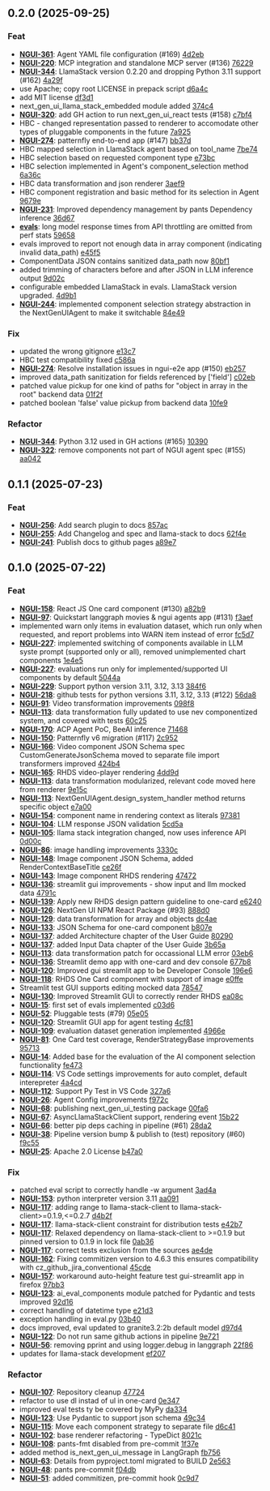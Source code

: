 ## 0.2.0 (2025-09-25)

### Feat

- **[NGUI-361](https://issues.redhat.com/browse/NGUI-361)**: Agent YAML file configuration (#169) [4d2eb](https://github.com//RedHat-UX/next-gen-ui-agent/commit/4d2ebb0f8ed84831b1a6188e5887db59ed451cd0)
- **[NGUI-220](https://issues.redhat.com/browse/NGUI-220)**: MCP integration and standalone MCP server (#136) [76229](https://github.com//RedHat-UX/next-gen-ui-agent/commit/76229736617c4ba2bee15e37113329c4f0d29466)
- **[NGUI-344](https://issues.redhat.com/browse/NGUI-344)**: LlamaStack version 0.2.20 and dropping Python 3.11 support (#162) [4a29f](https://github.com//RedHat-UX/next-gen-ui-agent/commit/4a29fe75de47a34b1b185bf43d424d80c54a9afc)
- use Apache; copy root LICENSE in prepack script [d6a4c](https://github.com//RedHat-UX/next-gen-ui-agent/commit/d6a4cb51cfaa0a86aff5fe009da5e402e9a35d46)
- add MIT license [df3d1](https://github.com//RedHat-UX/next-gen-ui-agent/commit/df3d1644ef28ffab365eb2e4712814794605ff35)
- next_gen_ui_llama_stack_embedded module added [374c4](https://github.com//RedHat-UX/next-gen-ui-agent/commit/374c42b66e8a9b00b62828a6dfdd33547fe021a8)
- **[NGUI-320](https://issues.redhat.com/browse/NGUI-320)**: add GH action to run next_gen_ui_react tests (#158) [c7bf4](https://github.com//RedHat-UX/next-gen-ui-agent/commit/c7bf4e2dfac3025082d9c1a23fa8bf7bdc85e931)
- HBC - changed representation passed to renderer to accomodate other types of pluggable components in the future [7a925](https://github.com//RedHat-UX/next-gen-ui-agent/commit/7a92580e31d7ab7a9857852fd553fbf71129bf54)
- **[NGUI-274](https://issues.redhat.com/browse/NGUI-274)**: patternfly end-to-end app (#147) [bb37d](https://github.com//RedHat-UX/next-gen-ui-agent/commit/bb37d3b5a316b12a010d95b87d737991b0a4dc46)
- HBC mapped selection in LlamaStack agent based on tool_name [7be74](https://github.com//RedHat-UX/next-gen-ui-agent/commit/7be74a89ae47e19966b6b8de3e354338101c7b00)
- HBC selection based on requested component type [e73bc](https://github.com//RedHat-UX/next-gen-ui-agent/commit/e73bcbca161dc8ff122093e2b7df1d1f684f1130)
- HBC selection implemented in Agent's component_selection method [6a36c](https://github.com//RedHat-UX/next-gen-ui-agent/commit/6a36c9067acd7588e6fd3274ceba4967882212d5)
- HBC data transformation and json renderer [3aef9](https://github.com//RedHat-UX/next-gen-ui-agent/commit/3aef9008962b4408f79b8bd428d0a6f1572b7a70)
- HBC component registration and basic method for its selection in Agent [9679e](https://github.com//RedHat-UX/next-gen-ui-agent/commit/9679e18d5eec98cf605b745e333c775bdebfc176)
- **[NGUI-231](https://issues.redhat.com/browse/NGUI-231)**: Improved dependency management by pants Dependency inference [36d67](https://github.com//RedHat-UX/next-gen-ui-agent/commit/36d67f93e430c4728735af83594f6b98590995ad)
- **[evals](https://issues.redhat.com/browse/evals)**: long model response times from API throttling are omitted from perf stats [59658](https://github.com//RedHat-UX/next-gen-ui-agent/commit/596588d5519afb4bbc22b6bdf04a8db1fac41143)
- evals improved to report not enough data in array component (indicating invalid data_path) [e45f5](https://github.com//RedHat-UX/next-gen-ui-agent/commit/e45f5cb59659e1f8d013447fcf027b07156330ad)
- ComponentData JSON contains sanitized data_path now [80bf1](https://github.com//RedHat-UX/next-gen-ui-agent/commit/80bf1b1e0c9bb01edb41a704c7b8fa490b722644)
- added trimming of characters before and after JSON in LLM inference output [9d02c](https://github.com//RedHat-UX/next-gen-ui-agent/commit/9d02c0d70f346fc551f51981477225398e91f5ff)
- configurable embedded LlamaStack in evals. LlamaStack version upgraded. [4d9b1](https://github.com//RedHat-UX/next-gen-ui-agent/commit/4d9b15cbc53f5e3c216041a76cbf11e97fb81d72)
- **[NGUI-244](https://issues.redhat.com/browse/NGUI-244)**: implemented component selection strategy abstraction in the NextGenUIAgent to make it switchable [84e49](https://github.com//RedHat-UX/next-gen-ui-agent/commit/84e49d2d6b88da8ce6f4f25b76f8d48c31a6a5fa)

### Fix

- updated the wrong gitignore [e13c7](https://github.com//RedHat-UX/next-gen-ui-agent/commit/e13c77102eda27456949dfda4d4bc5790c9b1bfb)
- HBC test compatibility fixed [c586a](https://github.com//RedHat-UX/next-gen-ui-agent/commit/c586a402c92437fdb841c807a2fe6347b8e072be)
- **[NGUI-274](https://issues.redhat.com/browse/NGUI-274)**: Resolve installation issues in ngui-e2e app (#150) [eb257](https://github.com//RedHat-UX/next-gen-ui-agent/commit/eb257aea6c364c1511a8c8596c768e7e24468766)
- improved data_path sanitization for fields referenced by ['field'] [c02eb](https://github.com//RedHat-UX/next-gen-ui-agent/commit/c02ebfc9bbf197cf863f0f778999f9d5876c9209)
- patched value pickup for one kind of paths for "object in array in the root" backend data [01f2f](https://github.com//RedHat-UX/next-gen-ui-agent/commit/01f2fe6a325b9386b5566035ddbdd3992992f3de)
- patched boolean 'false' value pickup from backend data [10fe9](https://github.com//RedHat-UX/next-gen-ui-agent/commit/10fe976fcc3d87474f6cf858a7113376bdf71b69)

### Refactor

- **[NGUI-344](https://issues.redhat.com/browse/NGUI-344)**: Python 3.12 used in GH actions (#165) [10390](https://github.com//RedHat-UX/next-gen-ui-agent/commit/10390667c325f519772d38d8438d32f9c7aae4ed)
- **[NGUI-322](https://issues.redhat.com/browse/NGUI-322)**: remove components not part of NGUI agent spec (#155) [aa042](https://github.com//RedHat-UX/next-gen-ui-agent/commit/aa0424fe03eaef94a879d50455d2a5d161eec2e8)

## 0.1.1 (2025-07-23)

### Feat

- **[NGUI-256](https://issues.redhat.com/browse/NGUI-256)**: Add search plugin to docs [857ac](https://github.com//RedHat-UX/next-gen-ui-agent/commit/857acb0dcba7c817ccf47ab77177487d105d454c)
- **[NGUI-255](https://issues.redhat.com/browse/NGUI-255)**: Add Changelog and spec and llama-stack to docs [62f4e](https://github.com//RedHat-UX/next-gen-ui-agent/commit/62f4ea03d9a17ccff3b9160e4212a4022d6ac1ed)
- **[NGUI-241](https://issues.redhat.com/browse/NGUI-241)**: Publish docs to github pages [a89e7](https://github.com//RedHat-UX/next-gen-ui-agent/commit/a89e7208347863312501d046e0249d713227b82d)

## 0.1.0 (2025-07-22)

### Feat

- **[NGUI-158](https://issues.redhat.com/browse/NGUI-158)**: React JS One card component (#130) [a82b9](https://github.com//RedHat-UX/next-gen-ui-agent/commit/a82b938c63084b2950d692d24c8c73ce4df7a8d6)
- **[NGUI-97](https://issues.redhat.com/browse/NGUI-97)**: Quickstart langgraph movies & ngui agents app (#131) [f3aef](https://github.com//RedHat-UX/next-gen-ui-agent/commit/f3aefc9e8c9dbf2c5c14fc704d9fbb08e4afbff2)
- implemented warn only items in evaluation dataset, which run only when requested, and report problems into WARN item instead of error [fc5d7](https://github.com//RedHat-UX/next-gen-ui-agent/commit/fc5d76fda0b4739e56eca13b7eb394edd1fc2734)
- **[NGUI-227](https://issues.redhat.com/browse/NGUI-227)**: implemented switching of components available in LLM syste prompt (supported only or all), removed unimplemented chart components [1e4e5](https://github.com//RedHat-UX/next-gen-ui-agent/commit/1e4e5f955d66ea328b0e0aa5027abda06119f619)
- **[NGUI-227](https://issues.redhat.com/browse/NGUI-227)**: evaluations run only for implemented/supported UI components by default [5044a](https://github.com//RedHat-UX/next-gen-ui-agent/commit/5044ade1973d2abf4c5b52614d61ebd679d4c13f)
- **[NGUI-229](https://issues.redhat.com/browse/NGUI-229)**: Support python version 3.11, 3.12, 3.13 [384f6](https://github.com//RedHat-UX/next-gen-ui-agent/commit/384f6bf3573011bdea89157263de6de4e95d50b2)
- **[NGUI-218](https://issues.redhat.com/browse/NGUI-218)**: github tests for python versions 3.11, 3.12, 3.13 (#122) [56da8](https://github.com//RedHat-UX/next-gen-ui-agent/commit/56da8ecd4ab8015f95af3a68ec7867226ce64f8b)
- **[NGUI-91](https://issues.redhat.com/browse/NGUI-91)**: Video transformation improvements [098f8](https://github.com//RedHat-UX/next-gen-ui-agent/commit/098f880287db1d2a3ca0ddb08a5d538c419557fc)
- **[NGUI-113](https://issues.redhat.com/browse/NGUI-113)**: data transformation fully updated to use nev componentized system, and covered with tests [60c25](https://github.com//RedHat-UX/next-gen-ui-agent/commit/60c253afd996915c77d4256352936063f002dbf9)
- **[NGUI-170](https://issues.redhat.com/browse/NGUI-170)**: ACP Agent PoC, BeeAI inference [71468](https://github.com//RedHat-UX/next-gen-ui-agent/commit/71468960092bfc12254a5fd9a398e737f364e3f5)
- **[NGUI-150](https://issues.redhat.com/browse/NGUI-150)**: Patternfly v6 migration (#117) [2c952](https://github.com//RedHat-UX/next-gen-ui-agent/commit/2c9529084dd36cfbfd927395d92fb5a04efd48c7)
- **[NGUI-166](https://issues.redhat.com/browse/NGUI-166)**: Video component JSON Schema spec CustomGenerateJsonSchema moved to separate file import transformers improved [424b4](https://github.com//RedHat-UX/next-gen-ui-agent/commit/424b42e7972522b0586db01875852834d0484d97)
- **[NGUI-165](https://issues.redhat.com/browse/NGUI-165)**: RHDS video-player rendering [4dd9d](https://github.com//RedHat-UX/next-gen-ui-agent/commit/4dd9df019a4bebefdbaf3aec59599576683d06a3)
- **[NGUI-113](https://issues.redhat.com/browse/NGUI-113)**: data transformation modularized, relevant code moved here from renderer [9e15c](https://github.com//RedHat-UX/next-gen-ui-agent/commit/9e15cb24899577bf4b99da46524e724b508c41c7)
- **[NGUI-113](https://issues.redhat.com/browse/NGUI-113)**: NextGenUIAgent.design_system_handler method returns specific object [e7a00](https://github.com//RedHat-UX/next-gen-ui-agent/commit/e7a00f0767dc3e8d4bd1f3e1a8d2cad6723e3cc0)
- **[NGUI-154](https://issues.redhat.com/browse/NGUI-154)**: component name in rendering context as literals [97381](https://github.com//RedHat-UX/next-gen-ui-agent/commit/9738161a1be011ed38aaaf7b4b956857ecef4977)
- **[NGUI-104](https://issues.redhat.com/browse/NGUI-104)**: LLM response JSON validation [5cd5a](https://github.com//RedHat-UX/next-gen-ui-agent/commit/5cd5aa8a3d07574ab5a22bf976adfffc584e2a0d)
- **[NGUI-105](https://issues.redhat.com/browse/NGUI-105)**: llama stack integration changed, now uses inference API [0d00c](https://github.com//RedHat-UX/next-gen-ui-agent/commit/0d00cd5c16dd9914b169c57ef8bfba879e4ef047)
- **[NGUI-86](https://issues.redhat.com/browse/NGUI-86)**: image handling improvements [3330c](https://github.com//RedHat-UX/next-gen-ui-agent/commit/3330c53da347a0709c8c4b1e9ca2571cc177db92)
- **[NGUI-148](https://issues.redhat.com/browse/NGUI-148)**: Image component JSON Schema, added RenderContextBaseTitle [ce26f](https://github.com//RedHat-UX/next-gen-ui-agent/commit/ce26fb87c49a39a195572129380430a410f521d2)
- **[NGUI-143](https://issues.redhat.com/browse/NGUI-143)**: Image component RHDS rendering [47472](https://github.com//RedHat-UX/next-gen-ui-agent/commit/47472417d7540771da8748f26be089e52747a0b6)
- **[NGUI-136](https://issues.redhat.com/browse/NGUI-136)**: streamlit gui improvements - show input and llm mocked data [4791c](https://github.com//RedHat-UX/next-gen-ui-agent/commit/4791ca6b225254042525085044f24382a12f4b59)
- **[NGUI-139](https://issues.redhat.com/browse/NGUI-139)**: Apply new RHDS design pattern guideline to one-card [e6240](https://github.com//RedHat-UX/next-gen-ui-agent/commit/e62408c44593d115aadf08119f3daf0a011c3332)
- **[NGUI-126](https://issues.redhat.com/browse/NGUI-126)**: NextGen UI NPM React Package (#93) [888d0](https://github.com//RedHat-UX/next-gen-ui-agent/commit/888d0f170fc1882dbdfe8a5e27823ef9f65bf5b7)
- **[NGUI-129](https://issues.redhat.com/browse/NGUI-129)**: data transformation for array and objects [dc4ae](https://github.com//RedHat-UX/next-gen-ui-agent/commit/dc4aea152ac923fe35063153cc0b7eb53e2d5aaa)
- **[NGUI-133](https://issues.redhat.com/browse/NGUI-133)**: JSON Schema for one-card component [b807e](https://github.com//RedHat-UX/next-gen-ui-agent/commit/b807eb315aa63063ffa95431ee787578c2a82e2a)
- **[NGUI-137](https://issues.redhat.com/browse/NGUI-137)**: added Architecture chapter of the User Guide [80290](https://github.com//RedHat-UX/next-gen-ui-agent/commit/802906dcfa5b963f892ba1f351fdf7ba26a0da5b)
- **[NGUI-137](https://issues.redhat.com/browse/NGUI-137)**: added Input Data chapter of the User Guide [3b65a](https://github.com//RedHat-UX/next-gen-ui-agent/commit/3b65af054eb6f904c9c9d480b37546d0eac54058)
- **[NGUI-113](https://issues.redhat.com/browse/NGUI-113)**: data transformation patch for occassional LLM error [03eb6](https://github.com//RedHat-UX/next-gen-ui-agent/commit/03eb6e209b0ab60acdd7517ba04e4fe1c510805f)
- **[NGUI-136](https://issues.redhat.com/browse/NGUI-136)**: Streamlit demo app with one-card and dev console [677b8](https://github.com//RedHat-UX/next-gen-ui-agent/commit/677b89f09dda91ea8fb1fad26857d42fc36c75c1)
- **[NGUI-120](https://issues.redhat.com/browse/NGUI-120)**: Improved gui streamlit app to be Developer Console [196e6](https://github.com//RedHat-UX/next-gen-ui-agent/commit/196e64f57c2d9902a470b86bac7f31c8f2a02d30)
- **[NGUI-118](https://issues.redhat.com/browse/NGUI-118)**: RHDS One Card component with support of image [e0ffe](https://github.com//RedHat-UX/next-gen-ui-agent/commit/e0ffeea257ea2c8a11bea25cf695323ce0f1a56e)
- Streamlit test GUI supports editing mocked data [78547](https://github.com//RedHat-UX/next-gen-ui-agent/commit/785472847685b168195b0857507cabeeb8dab558)
- **[NGUI-130](https://issues.redhat.com/browse/NGUI-130)**: Improved Streamlit GUI to correctly render RHDS [ea08c](https://github.com//RedHat-UX/next-gen-ui-agent/commit/ea08c74a94d3e30cd4a917fa4afdad5ab5f7f0f3)
- **[NGUI-15](https://issues.redhat.com/browse/NGUI-15)**: first set of evals implemented [c03d6](https://github.com//RedHat-UX/next-gen-ui-agent/commit/c03d690e5b9b0195c05e907cea7bb959a71c17f5)
- **[NGUI-52](https://issues.redhat.com/browse/NGUI-52)**: Pluggable tests (#79) [05e05](https://github.com//RedHat-UX/next-gen-ui-agent/commit/05e059cde666a6ab661cef5981c429552ab7dee2)
- **[NGUI-120](https://issues.redhat.com/browse/NGUI-120)**: Streamlit GUI app for agent testing [4cf81](https://github.com//RedHat-UX/next-gen-ui-agent/commit/4cf8161ac33f24f773f8e953bf8b34e5f02ff25e)
- **[NGUI-109](https://issues.redhat.com/browse/NGUI-109)**: evaluation dataset generation implemented [4966e](https://github.com//RedHat-UX/next-gen-ui-agent/commit/4966e96ff67e38d8269393f3322eb379bae900e5)
- **[NGUI-81](https://issues.redhat.com/browse/NGUI-81)**: One Card test coverage, RenderStrategyBase improvements [95713](https://github.com//RedHat-UX/next-gen-ui-agent/commit/95713e0e8f15aa5bf6962d21d01a0cf0c57cee1d)
- **[NGUI-14](https://issues.redhat.com/browse/NGUI-14)**: Added base for the evaluation of the AI component selection functionality [fe473](https://github.com//RedHat-UX/next-gen-ui-agent/commit/fe473d0bc9fe2b769607b6c45155f72942d2f533)
- **[NGUI-114](https://issues.redhat.com/browse/NGUI-114)**: VS Code settings improvements for auto complet, default interepreter [4a4cd](https://github.com//RedHat-UX/next-gen-ui-agent/commit/4a4cd5b9846c719e5c47380e9b20e4e382508971)
- **[NGUI-112](https://issues.redhat.com/browse/NGUI-112)**: Support Py Test in VS Code [327a6](https://github.com//RedHat-UX/next-gen-ui-agent/commit/327a626b23be9747942e8f9929fc52b6f27fe903)
- **[NGUI-26](https://issues.redhat.com/browse/NGUI-26)**: Agent Config improvements [f972c](https://github.com//RedHat-UX/next-gen-ui-agent/commit/f972c029bd646269833f7f6ea3ccc6f949ffe66a)
- **[NGUI-68](https://issues.redhat.com/browse/NGUI-68)**: publishing next_gen_ui_testing package [00fa6](https://github.com//RedHat-UX/next-gen-ui-agent/commit/00fa6e61ffb73892f41e527ae1d46683cbef4260)
- **[NGUI-67](https://issues.redhat.com/browse/NGUI-67)**: AsyncLlamaStackClient support, rendering event [15b22](https://github.com//RedHat-UX/next-gen-ui-agent/commit/15b2262f564f41435735458d919731ad3e6a3165)
- **[NGUI-66](https://issues.redhat.com/browse/NGUI-66)**: better pip deps caching in pipeline (#61) [28da2](https://github.com//RedHat-UX/next-gen-ui-agent/commit/28da2b3b0420f3a1dd0886e4179b93dac3925f6a)
- **[NGUI-38](https://issues.redhat.com/browse/NGUI-38)**: Pipeline version bump & publish to (test) repository (#60) [f9c55](https://github.com//RedHat-UX/next-gen-ui-agent/commit/f9c551129e4dbdfa58488a92da289c2b75defdd8)
- **[NGUI-25](https://issues.redhat.com/browse/NGUI-25)**: Apache 2.0 License [b47a0](https://github.com//RedHat-UX/next-gen-ui-agent/commit/b47a07ab7b28e7b64309e20dde1c6a9724c7097a)

### Fix

- patched eval script to correctly handle -w argument [3ad4a](https://github.com//RedHat-UX/next-gen-ui-agent/commit/3ad4abd2c223e5db220ac887fb10eaa1e75ce21a)
- **[NGUI-153](https://issues.redhat.com/browse/NGUI-153)**: python interpreter version 3.11 [aa091](https://github.com//RedHat-UX/next-gen-ui-agent/commit/aa091348db0ae835afa382c64815f14ee3e4df4a)
- **[NGUI-117](https://issues.redhat.com/browse/NGUI-117)**: adding range to llama-stack-client to llama-stack-client>=0.1.9,<=0.2.7 [d4b2f](https://github.com//RedHat-UX/next-gen-ui-agent/commit/d4b2f90ef44b76eb7d80740dbc9f56bba78fa0ce)
- **[NGUI-117](https://issues.redhat.com/browse/NGUI-117)**: llama-stack-client constraint for distribution tests [e42b7](https://github.com//RedHat-UX/next-gen-ui-agent/commit/e42b7765afc247261e83bd72892204118b9a7379)
- **[NGUI-117](https://issues.redhat.com/browse/NGUI-117)**: Relaxed dependency on  llama-stack-client to >=0.1.9 but pinned version to 0.1.9 in lock file [0ab36](https://github.com//RedHat-UX/next-gen-ui-agent/commit/0ab36568080a9d1c2243f5d339a0ada46da61094)
- **[NGUI-117](https://issues.redhat.com/browse/NGUI-117)**: correct tests exclusion from the sources [ae4de](https://github.com//RedHat-UX/next-gen-ui-agent/commit/ae4de87ce3f2194eb2842e16b1a87ffe47f25bce)
- **[NGUI-162](https://issues.redhat.com/browse/NGUI-162)**: Fixing commitizen version to 4.6.3 this ensures compatibility with cz_github_jira_conventional [45cde](https://github.com//RedHat-UX/next-gen-ui-agent/commit/45cdee07b2d8c0908ee72a01b7fb24cfb3e61abc)
- **[NGUI-157](https://issues.redhat.com/browse/NGUI-157)**: workaround auto-height feature test gui-streamlit app in firefox [97bb3](https://github.com//RedHat-UX/next-gen-ui-agent/commit/97bb3c6132ee029587a822c7623c81f5961a09e4)
- **[NGUI-123](https://issues.redhat.com/browse/NGUI-123)**: ai_eval_components module patched for Pydantic and tests improved [92d16](https://github.com//RedHat-UX/next-gen-ui-agent/commit/92d16e18038cfb81ce959277068e1fb9d682be41)
- correct handling of datetime type [e21d3](https://github.com//RedHat-UX/next-gen-ui-agent/commit/e21d3671dec8293fa8e2c014819843c857291175)
- exception handling in eval.py [03b40](https://github.com//RedHat-UX/next-gen-ui-agent/commit/03b40242e07fe640aeb9d33e8d918fe505447405)
- docs improved, eval updated to granite3.2:2b default model [d97d4](https://github.com//RedHat-UX/next-gen-ui-agent/commit/d97d47d3d25418048d81687638d8487bc1438752)
- **[NGUI-122](https://issues.redhat.com/browse/NGUI-122)**: Do not run same github actions in pipeline [9e721](https://github.com//RedHat-UX/next-gen-ui-agent/commit/9e721b9315640c83afc23880caff4821a566eeff)
- **[NGUI-56](https://issues.redhat.com/browse/NGUI-56)**: removing pprint and using logger.debug in langgraph [22f86](https://github.com//RedHat-UX/next-gen-ui-agent/commit/22f86fcb9829c733a0c9c520933c49311eb977ea)
- updates for llama-stack development [ef207](https://github.com//RedHat-UX/next-gen-ui-agent/commit/ef207665e5c334ea2c5712999dcd2e9364231eb2)

### Refactor

- **[NGUI-107](https://issues.redhat.com/browse/NGUI-107)**: Repository cleanup [47724](https://github.com//RedHat-UX/next-gen-ui-agent/commit/477246856e05fc5d85c6de40031ef143436b3017)
- refactor to use dl instad of ul in one-card [0e347](https://github.com//RedHat-UX/next-gen-ui-agent/commit/0e34705ee107f6d0d7b7d2ee33127a01380cb769)
- improved eval tests ty be covered by MyPy [da334](https://github.com//RedHat-UX/next-gen-ui-agent/commit/da3344070484bf900ee9b58dc5288e224b03c87f)
- **[NGUI-123](https://issues.redhat.com/browse/NGUI-123)**: Use Pydantic to support json schema [49c34](https://github.com//RedHat-UX/next-gen-ui-agent/commit/49c349a3b4c6847ef87d05ef474e1578eeaf7364)
- **[NGUI-115](https://issues.redhat.com/browse/NGUI-115)**: Move each component strategy to separate file [d6c41](https://github.com//RedHat-UX/next-gen-ui-agent/commit/d6c4156a44f40d7c7e48edb567f199d23e0ab58e)
- **[NGUI-102](https://issues.redhat.com/browse/NGUI-102)**: base renderer refactoring - TypeDict [8021c](https://github.com//RedHat-UX/next-gen-ui-agent/commit/8021cd46ac2262372165bf052c9485d6a7674798)
- **[NGUI-108](https://issues.redhat.com/browse/NGUI-108)**: pants-fmt disabled from pre-commit [1f37e](https://github.com//RedHat-UX/next-gen-ui-agent/commit/1f37e2a24f20d28191a2b23a80dc809cff75f269)
- added method is_next_gen_ui_message in LangGraph [fb756](https://github.com//RedHat-UX/next-gen-ui-agent/commit/fb756d8752d624dab8ce58717eb6fc5d15b1652a)
- **[NGUI-63](https://issues.redhat.com/browse/NGUI-63)**: Details from pyproject.toml migrated to BUILD [2e563](https://github.com//RedHat-UX/next-gen-ui-agent/commit/2e563e819e9f3baf4fa41ce8b50f5213a5be2f26)
- **[NGUI-48](https://issues.redhat.com/browse/NGUI-48)**: pants pre-commit [f04db](https://github.com//RedHat-UX/next-gen-ui-agent/commit/f04db7b160fb65a284fd2b9c665273911f030f1a)
- **[NGUI-51](https://issues.redhat.com/browse/NGUI-51)**: added commitizen, pre-commit hook [0c9d7](https://github.com//RedHat-UX/next-gen-ui-agent/commit/0c9d7dae040e3a4c89643790d1a6251b17ac2e91)
